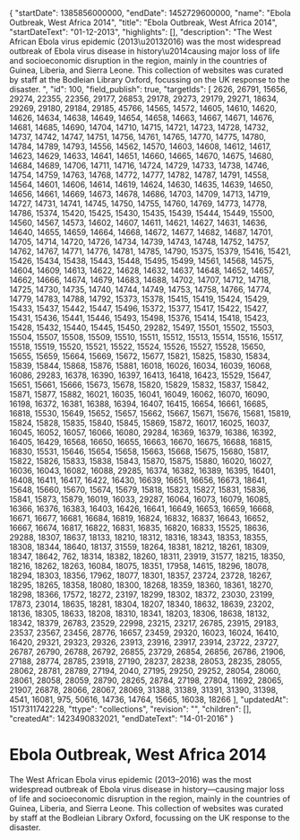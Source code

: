 {
  "startDate": 1385856000000, 
  "endDate": 1452729600000, 
  "name": "Ebola Outbreak, West Africa 2014", 
  "title": "Ebola Outbreak, West Africa 2014", 
  "startDateText": "01-12-2013", 
  "highlights": [], 
  "description": "The West African Ebola virus epidemic (2013\u20132016) was the most widespread outbreak of Ebola virus disease in history\u2014causing major loss of life and socioeconomic disruption in the region, mainly in the countries of Guinea, Liberia, and Sierra Leone. This collection of websites was curated by staff at the Bodleian Library Oxford, focussing on the UK response to the disaster. ", 
  "id": 100, 
  "field_publish": true, 
  "targetIds": [
    2626, 
    26791, 
    15656, 
    29274, 
    22355, 
    22356, 
    29177, 
    26853, 
    29178, 
    29273, 
    29179, 
    29271, 
    18634, 
    29269, 
    29180, 
    29184, 
    29185, 
    45766, 
    14565, 
    14572, 
    14605, 
    14610, 
    14620, 
    14626, 
    14634, 
    14638, 
    14649, 
    14654, 
    14658, 
    14663, 
    14667, 
    14671, 
    14676, 
    14681, 
    14685, 
    14690, 
    14704, 
    14710, 
    14715, 
    14721, 
    14723, 
    14728, 
    14732, 
    14737, 
    14742, 
    14747, 
    14751, 
    14756, 
    14761, 
    14765, 
    14770, 
    14775, 
    14780, 
    14784, 
    14789, 
    14793, 
    14556, 
    14562, 
    14570, 
    14603, 
    14608, 
    14612, 
    14617, 
    14623, 
    14629, 
    14633, 
    14641, 
    14651, 
    14660, 
    14665, 
    14670, 
    14675, 
    14680, 
    14684, 
    14689, 
    14706, 
    14711, 
    14716, 
    14724, 
    14729, 
    14733, 
    14738, 
    14746, 
    14754, 
    14759, 
    14763, 
    14768, 
    14772, 
    14777, 
    14782, 
    14787, 
    14791, 
    14558, 
    14564, 
    14601, 
    14606, 
    14614, 
    14619, 
    14624, 
    14630, 
    14635, 
    14639, 
    14650, 
    14656, 
    14661, 
    14669, 
    14673, 
    14678, 
    14686, 
    14703, 
    14709, 
    14713, 
    14719, 
    14727, 
    14731, 
    14741, 
    14745, 
    14750, 
    14755, 
    14760, 
    14769, 
    14773, 
    14778, 
    14786, 
    15374, 
    15420, 
    15425, 
    15430, 
    15435, 
    15439, 
    15444, 
    15449, 
    15500, 
    14560, 
    14567, 
    14573, 
    14602, 
    14607, 
    14611, 
    14621, 
    14627, 
    14631, 
    14636, 
    14640, 
    14655, 
    14659, 
    14664, 
    14668, 
    14672, 
    14677, 
    14682, 
    14687, 
    14701, 
    14705, 
    14714, 
    14720, 
    14726, 
    14734, 
    14739, 
    14743, 
    14748, 
    14752, 
    14757, 
    14762, 
    14767, 
    14771, 
    14776, 
    14781, 
    14785, 
    14790, 
    15375, 
    15379, 
    15416, 
    15421, 
    15426, 
    15434, 
    15438, 
    15443, 
    15448, 
    15495, 
    15499, 
    14561, 
    14568, 
    14575, 
    14604, 
    14609, 
    14613, 
    14622, 
    14628, 
    14632, 
    14637, 
    14648, 
    14652, 
    14657, 
    14662, 
    14666, 
    14674, 
    14679, 
    14683, 
    14688, 
    14702, 
    14707, 
    14712, 
    14718, 
    14725, 
    14730, 
    14735, 
    14740, 
    14744, 
    14749, 
    14753, 
    14758, 
    14766, 
    14774, 
    14779, 
    14783, 
    14788, 
    14792, 
    15373, 
    15378, 
    15415, 
    15419, 
    15424, 
    15429, 
    15433, 
    15437, 
    15442, 
    15447, 
    15496, 
    15372, 
    15377, 
    15417, 
    15422, 
    15427, 
    15431, 
    15436, 
    15441, 
    15446, 
    15493, 
    15498, 
    15376, 
    15414, 
    15418, 
    15423, 
    15428, 
    15432, 
    15440, 
    15445, 
    15450, 
    29282, 
    15497, 
    15501, 
    15502, 
    15503, 
    15504, 
    15507, 
    15508, 
    15509, 
    15510, 
    15511, 
    15512, 
    15513, 
    15514, 
    15516, 
    15517, 
    15518, 
    15519, 
    15520, 
    15521, 
    15522, 
    15524, 
    15526, 
    15527, 
    15528, 
    15650, 
    15655, 
    15659, 
    15664, 
    15669, 
    15672, 
    15677, 
    15821, 
    15825, 
    15830, 
    15834, 
    15839, 
    15844, 
    15868, 
    15876, 
    15881, 
    16018, 
    16026, 
    16034, 
    16039, 
    16068, 
    16086, 
    29283, 
    16378, 
    16390, 
    16397, 
    16413, 
    16418, 
    16423, 
    15529, 
    15647, 
    15651, 
    15661, 
    15666, 
    15673, 
    15678, 
    15820, 
    15829, 
    15832, 
    15837, 
    15842, 
    15871, 
    15877, 
    15882, 
    16021, 
    16035, 
    16041, 
    16049, 
    16062, 
    16070, 
    16090, 
    16198, 
    16372, 
    16381, 
    16388, 
    16394, 
    16407, 
    16415, 
    16654, 
    16661, 
    16685, 
    16818, 
    15530, 
    15649, 
    15652, 
    15657, 
    15662, 
    15667, 
    15671, 
    15676, 
    15681, 
    15819, 
    15824, 
    15828, 
    15835, 
    15840, 
    15845, 
    15869, 
    15872, 
    16017, 
    16025, 
    16037, 
    16045, 
    16052, 
    16057, 
    16066, 
    16080, 
    29284, 
    16369, 
    16379, 
    16386, 
    16392, 
    16405, 
    16429, 
    16568, 
    16650, 
    16655, 
    16663, 
    16670, 
    16675, 
    16688, 
    16815, 
    16830, 
    15531, 
    15646, 
    15654, 
    15658, 
    15663, 
    15668, 
    15675, 
    15680, 
    15817, 
    15822, 
    15826, 
    15833, 
    15838, 
    15843, 
    15870, 
    15875, 
    15880, 
    16020, 
    16027, 
    16036, 
    16043, 
    16082, 
    16088, 
    29285, 
    16374, 
    16382, 
    16389, 
    16395, 
    16401, 
    16408, 
    16411, 
    16417, 
    16422, 
    16430, 
    16639, 
    16651, 
    16656, 
    16673, 
    18641, 
    15648, 
    15660, 
    15670, 
    15674, 
    15679, 
    15818, 
    15823, 
    15827, 
    15831, 
    15836, 
    15841, 
    15873, 
    15879, 
    16019, 
    16033, 
    29287, 
    16064, 
    16073, 
    16079, 
    16085, 
    16366, 
    16376, 
    16383, 
    16403, 
    16426, 
    16641, 
    16649, 
    16653, 
    16659, 
    16668, 
    16671, 
    16677, 
    16681, 
    16684, 
    16819, 
    16824, 
    16832, 
    16837, 
    16643, 
    16652, 
    16667, 
    16674, 
    16817, 
    16822, 
    16831, 
    16835, 
    16820, 
    16833, 
    15525, 
    18636, 
    29288, 
    18307, 
    18637, 
    18133, 
    18210, 
    18312, 
    18316, 
    18343, 
    18353, 
    18355, 
    18308, 
    18344, 
    18640, 
    18137, 
    31559, 
    18264, 
    18381, 
    18212, 
    18261, 
    18309, 
    18347, 
    18642, 
    762, 
    18314, 
    18382, 
    18260, 
    18311, 
    23919, 
    31577, 
    18215, 
    18350, 
    18216, 
    18262, 
    18263, 
    16084, 
    18075, 
    18351, 
    17958, 
    14615, 
    18296, 
    18078, 
    18294, 
    18303, 
    18356, 
    17962, 
    18077, 
    18301, 
    18357, 
    23724, 
    23728, 
    18267, 
    18295, 
    18265, 
    18358, 
    18080, 
    18300, 
    18268, 
    18359, 
    18360, 
    18361, 
    18270, 
    18298, 
    18366, 
    17572, 
    18272, 
    23197, 
    18299, 
    18302, 
    18372, 
    23030, 
    23199, 
    17873, 
    23014, 
    18635, 
    18281, 
    18304, 
    18207, 
    18340, 
    18632, 
    18639, 
    23202, 
    18136, 
    18305, 
    18633, 
    18208, 
    18310, 
    18341, 
    18203, 
    18306, 
    18638, 
    18132, 
    18342, 
    18379, 
    26783, 
    23529, 
    22998, 
    23215, 
    23217, 
    26785, 
    23915, 
    29183, 
    23537, 
    23567, 
    23456, 
    28776, 
    16657, 
    23459, 
    29320, 
    16023, 
    16024, 
    16410, 
    16420, 
    29321, 
    29323, 
    29326, 
    23913, 
    23916, 
    23917, 
    23914, 
    23722, 
    23727, 
    26787, 
    26790, 
    26788, 
    26792, 
    26855, 
    23729, 
    26854, 
    26856, 
    26786, 
    21906, 
    27188, 
    28774, 
    28785, 
    23918, 
    27190, 
    28237, 
    28238, 
    28053, 
    28235, 
    28055, 
    28062, 
    28781, 
    28789, 
    27194, 
    2040, 
    27195, 
    29250, 
    29252, 
    28054, 
    28060, 
    28061, 
    28058, 
    28059, 
    28790, 
    28265, 
    28784, 
    27198, 
    27804, 
    11692, 
    28065, 
    21907, 
    26878, 
    28066, 
    28067, 
    28069, 
    31388, 
    31389, 
    31391, 
    31390, 
    31398, 
    4541, 
    16081, 
    975, 
    50616, 
    14736, 
    14764, 
    15665, 
    16038, 
    18266
  ], 
  "updatedAt": 1517311742228, 
  "ttype": "collections", 
  "revision": "", 
  "children": [], 
  "createdAt": 1423490832021, 
  "endDateText": "14-01-2016"
}

# Ebola Outbreak, West Africa 2014

The West African Ebola virus epidemic (2013–2016) was the most widespread outbreak of Ebola virus disease in history—causing major loss of life and socioeconomic disruption in the region, mainly in the countries of Guinea, Liberia, and Sierra Leone. This collection of websites was curated by staff at the Bodleian Library Oxford, focussing on the UK response to the disaster. 